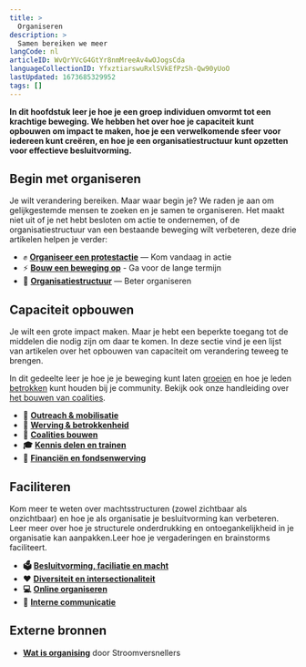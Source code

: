 ```yaml
---
title: >
  Organiseren
description: >
  Samen bereiken we meer
langCode: nl
articleID: WvQrYVcG4GtYr8nmMreeAv4wOJogsCda
languageCollectionID: YfxztiarswuRxlSVkEfPzSh-Qw90yUoO
lastUpdated: 1673685329952
tags: []
---
```


**In dit hoofdstuk leer je hoe je een groep individuen omvormt tot een krachtige beweging. We hebben het over hoe je capaciteit kunt opbouwen om impact te maken, hoe je een verwelkomende sfeer voor iedereen kunt creëren, en hoe je een organisatiestructuur kunt opzetten voor effectieve besluitvorming.**

## **Begin met organiseren**

Je wilt verandering bereiken. Maar waar begin je? We raden je aan om gelijkgestemde mensen te zoeken en je samen te organiseren. Het maakt niet uit of je net hebt besloten om actie te ondernemen, of de organisatiestructuur van een bestaande beweging wilt verbeteren, deze drie artikelen helpen je verder:

-   ✊ [**Organiseer een protestactie**](/organising/action) — Kom vandaag in actie
-   ⚡️ [**Bouw een beweging op**](/organising/build-movement) - Ga voor de lange termijn
-   📄 [**Organisatiestructuur**](/organising/frameworks) — Beter organiseren

## Capaciteit opbouwen

Je wilt een grote impact maken. Maar je hebt een beperkte toegang tot de middelen die nodig zijn om daar te komen. In deze sectie vind je een lijst van artikelen over het opbouwen van capaciteit om verandering teweeg te brengen.

In dit gedeelte leer je hoe je je beweging kunt laten [groeien](/organising/outreach-mobilisation) en hoe je leden [betrokken](/organising/recruitment-engagement) kunt houden bij je community. Bekijk ook onze handleiding over [het bouwen van coalities](/organising/coalition-building).

-   **📢** [**Outreach & mobilisatie**](/organising/outreach-mobilisation)
-   **💪** [**Werving & betrokkenheid**](/organising/recruitment-engagement)
-   **🙌** [**Coalities bouwen**](/organising/coalition-building)
-   **🎓** [**Kennis delen en trainen**](/organising/knowledge-sharing)
-   **🤑** [**Financiën en fondsenwerving**](/organising/finance)

## Faciliteren

Kom meer te weten over machtsstructuren (zowel zichtbaar als onzichtbaar) en hoe je als organisatie je besluitvorming kan verbeteren. Leer meer over hoe je structurele onderdrukking en ontoegankelijkheid in je organisatie kan aanpakken.Leer hoe je vergaderingen en brainstorms faciliteert.

-   **🗳** [**Besluitvorming, faciliatie en macht**](/organising/decisions-and-power)
-   **❤️** [**Diversiteit en intersectionaliteit**](/organising/diversity)
-   **💻** [**Online organiseren**](/organising/online)
-   **💬** [**Interne communicatie**](/organising/internal-communication)

## **Externe bronnen**

-   [**Wat is organising**](https://www.stroomversnellers.org/app/uploads/2020/09/HandleidingOrganizing_Stroomversnellers.pdf) door Stroomversnellers